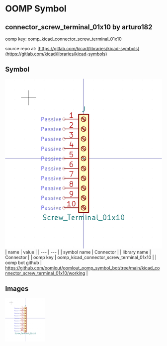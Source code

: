 # OOMP Symbol  
## connector_screw_terminal_01x10  by arturo182  
  
oomp key: oomp_kicad_connector_screw_terminal_01x10  
  
source repo at: [https://gitlab.com/kicad/libraries/kicad-symbols](https://gitlab.com/kicad/libraries/kicad-symbols)  
## Symbol  
  
[![working.png](working_600.png)](working.png)  
| name | value | 
| --- | --- | 
| symbol name | Connector | 
| library name | Connector | 
| oomp key | oomp_kicad_connector_screw_terminal_01x10 | 
| oomp bot github | https://github.com/oomlout/oomlout_oomp_symbol_bot/tree/main/kicad_connector_screw_terminal_01x10/working | 
## Images  
  
[![working.png](working_140.png)](working.png)  
